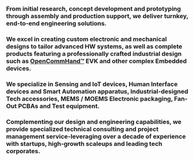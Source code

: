### From initial research, concept development and prototyping through assembly and production support, we deliver turnkey, end‑to‑end engineering solutions.

### We excel in creating custom electronic and mechanical designs to tailor advanced HW systems, as well as complete products featuring a professionally crafted industrial design such as [OpenCommHand™](https://github.com/dd-solve/OpenCommHand) EVK and other complex Embedded devices.
### We specialize in Sensing and IoT devices, Human Interface devices and Smart Automation apparatus, Industrial-designed Tech accessories, MEMS / MOEMS Electronic packaging, Fan-Out PCBAs and Test equipment.

### Complementing our design and engineering capabilities, we provide specialized technical consulting and project management service-leveraging over a decade of experience with startups, high‑growth scaleups and leading tech corporates.